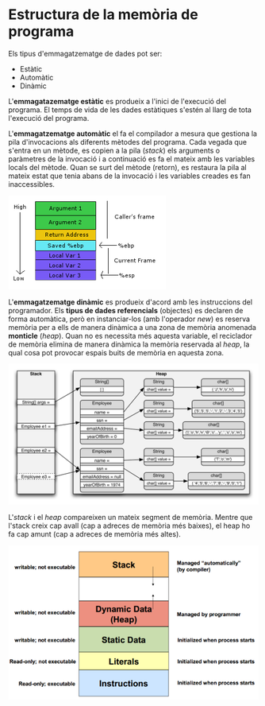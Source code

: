# Estructura de la memòria de programa

Els tipus d'emmagatzematge de dades pot ser:

* Estàtic
* Automàtic
* Dinàmic

L'**emmagatazematge estàtic** es produeix a l'inici de l'execució del programa. El temps de vida de les dades estàtiques s'estén al llarg de tota l'execució del programa.

L'**emmagatzematge automàtic** el fa el compilador a mesura que gestiona la pila d'invocacions als diferents mètodes del programa. Cada vegada que s'entra en un mètode, es copien a la pila (*stack*) els arguments o paràmetres de la invocació i a continuació es fa el mateix amb les variables locals del mètode. Quan se surt del mètode (retorn), es restaura la pila al mateix estat que tenia abans de la invocació i les variables creades es fan inaccessibles.

![function_stack](assets/1.2/function_stack.png)

L'**emmagatzematge dinàmic** es produeix d'acord amb les instruccions del programador. Els **tipus de dades referencials** (objectes) es declaren de forma automàtica, però en instanciar-los (amb l'operador *new*) es reserva memòria per a ells de manera dinàmica a una zona de memòria anomenada **monticle** (*heap*). Quan no es necessita més aquesta variable, el reciclador de memòria elimina de manera dinàmica la memòria reservada al *heap*, la qual cosa pot provocar espais buits de memòria en aquesta zona.

![java_references_explained](assets/1.2/java_references_explained.png)

L'*stack* i el *heap* compareixen un mateix segment de memòria. Mentre que l'stack creix cap avall (cap a adreces de memòria més baixes), el heap ho fa cap amunt (cap a adreces de memòria més altes).

![memory_stack](assets/1.2/memory_stack.png)
